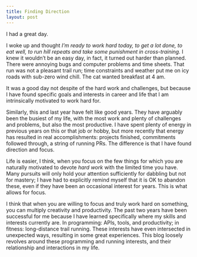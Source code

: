 ```yaml
---
title: Finding Direction
layout: post
---
```


I had a great day.

I woke up and thought *I’m ready to work hard today, to get a lot done, to eat well, to run hill repeats and take some punishment in cross-training.* I knew it wouldn’t be an easy day, in fact, it turned out harder than planned. There were annoying bugs and computer problems and time sheets. That run was not a pleasant trail run; time constraints and weather put me on icy roads with sub-zero wind chill. The cat wanted breakfast at 4 am.

It was a good day not despite of the hard work and challenges, but because I have found specific goals and interests in career and life that I am intrinsically motivated to work hard for.

Similarly, this and last year have felt like good years. They have arguably been the busiest of my life, with the most work and plenty of challenges and problems, but also the most productive. I have spent plenty of energy in previous years on this or that job or hobby, but more recently that energy has resulted in real accomplishments: projects finished, commitments followed through, a string of running PRs. The difference is that I have found direction and focus.

Life is easier, I think, when you focus on the few things for which you are naturally motivated to devote *hard work* with the limited time you have. Many pursuits will only hold your attention sufficiently for dabbling but not for mastery; I have had to explicitly remind myself that it is OK to abandon these, even if they have been an occasional interest for years. This is what allows for focus.

I think that when you are willing to focus and truly work hard on something, you can multiply creativity and productivity. The past two years have been successful for me because I have learned specifically where my skills and interests currently are. In programming: APIs, tools, and productivity; in fitness: long-distance trail running. These interests have even intersected in unexpected ways, resulting in some great experiences. This blog loosely revolves around these programming and running interests, and their relationship and interactions in my life. 
